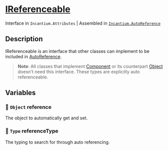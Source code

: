 # [IReferenceable](../Runtime/IReferenceable.cs)

Interface in `Incantium.Attributes` | Assembled in [`Incantium.AutoReference`](../README.md)

## Description

IReferenceable is an interface that other classes can implement to be included in [AutoReference](AutoReference.md).

> **Note**: All classes that implement [Component](https://docs.unity3d.com/ScriptReference/Component.html) or its 
> counterpart [Object](https://docs.unity3d.com/ScriptReference/Object.html) doesn't need this interface. These types
> are explicitly auto referenceable.

## Variables

### :green_book: `Object` reference

The object to automatically get and set.

### :green_book: `Type` referenceType

The typing to search for through auto referencing.
